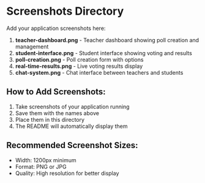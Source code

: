 # Screenshots Directory

Add your application screenshots here:

1. **teacher-dashboard.png** - Teacher dashboard showing poll creation and management
2. **student-interface.png** - Student interface showing voting and results
3. **poll-creation.png** - Poll creation form with options
4. **real-time-results.png** - Live voting results display
5. **chat-system.png** - Chat interface between teachers and students

## How to Add Screenshots:

1. Take screenshots of your application running
2. Save them with the names above
3. Place them in this directory
4. The README will automatically display them

## Recommended Screenshot Sizes:
- Width: 1200px minimum
- Format: PNG or JPG
- Quality: High resolution for better display 